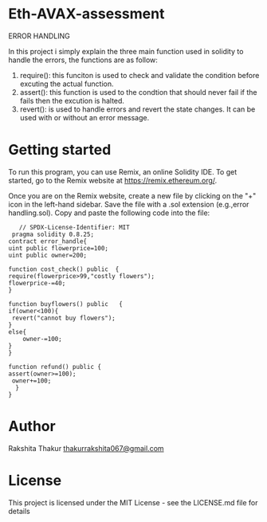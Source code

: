 # Eth-AVAX-assessment
ERROR HANDLING 

In this project i simply explain the three main function used in solidity to handle the errors, the functions are as follow:
1) require(): this funciton is used to check and validate the condition before excuting the actual function.
2) assert(): this function is used to the condtion that  should never fail if the fails then the excution is halted.
3) revert():  is used to handle errors and revert the state changes. It can be used with or without an error message.
# Getting started
To run this program, you can use Remix, an online Solidity IDE. To get started, go to the Remix website at https://remix.ethereum.org/.

Once you are on the Remix website, create a new file by clicking on the "+" icon in the left-hand sidebar. Save the file with a .sol extension (e.g.,error handling.sol). Copy and paste the following code into the file:

       // SPDX-License-Identifier: MIT
     pragma solidity 0.8.25;
    contract error_handle{
    uint public flowerprice=100;
    uint public owner=200;

    function cost_check() public  {
    require(flowerprice>99,"costly flowers");
    flowerprice-=40;
    }
 
    function buyflowers() public   {
    if(owner<100){
     revert("cannot buy flowers");
    }
    else{
        owner-=100;
    }
    }

    function refund() public {
    assert(owner>=100);
     owner+=100;
      }
    }

# Author 

Rakshita Thakur
thakurrakshita067@gmail.com

# License

This project is licensed under the MIT License - see the LICENSE.md file for details
